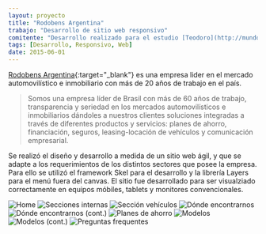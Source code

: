 ```yaml
---
layout: proyecto
title: "Rodobens Argentina"
trabajo: "Desarrollo de sitio web responsivo"
comitente: "Desarrollo realizado para el estudio [Teodoro](http://mundoteodoro.com)."
tags: [Desarrollo, Responsivo, Web]
date: 2015-06-01
---
```


[Rodobens Argentina](http://www.rodobens.com.ar){:target="_blank"} es una empresa lider en el mercado automovilístico e inmobiliario con más de 20 años de trabajo en el país.  

> Somos una empresa líder de Brasil con más de 60 años de trabajo, transparencia y seriedad en los mercados automovilísticos e inmobiliarios dándoles a nuestros clientes soluciones integradas a través de diferentes productos y servicios: planes de ahorro, financiación, seguros, leasing-locación de vehículos y comunicación empresarial.

Se realizó el diseño y desarrollo a medida de un sitio web ágil, y que se adapte a los requerimientos de los distintos sectores que posee la empresa. Para ello se utilizó el framework Skel para el desarrollo y la librería Layers para el menú fuera del canvas. El sitio fue desarrollado para ser visualziado correctamente en equipos móbiles, tablets y monitores convencionales.

<div class="fotorama" data-loop="true">
    <img src="{{ site.baseurl }}/img/2015_rodobens1.jpg" alt="Home" />
    <img src="{{ site.baseurl }}/img/2015_rodobens2.jpg" alt="Secciones internas" />
    <img src="{{ site.baseurl }}/img/2015_rodobens3.jpg" alt="Sección vehículos" />
    <img src="{{ site.baseurl }}/img/2015_rodobens4.jpg" alt="Dónde encontrarnos" />
    <img src="{{ site.baseurl }}/img/2015_rodobens5.jpg" alt="Dónde encontrarnos (cont.)" />
    <img src="{{ site.baseurl }}/img/2015_rodobens6.jpg" alt="Planes de ahorro" />
    <img src="{{ site.baseurl }}/img/2015_rodobens7.jpg" alt="Modelos" />
    <img src="{{ site.baseurl }}/img/2015_rodobens8.jpg" alt="Modelos (cont.)" />
    <img src="{{ site.baseurl }}/img/2015_rodobens9.jpg" alt="Preguntas frequentes" />
</div>
